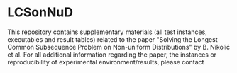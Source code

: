 # LCSonNuD
This repository contains supplementary materials (all test instances, executables and result tables) related to the paper "Solving the Longest Common Subsequence Problem on Non-uniform Distributions" by B. Nikolić et al. For all additional information regarding the paper, the instances or reproducibility of experimental environment/results, please contact 
